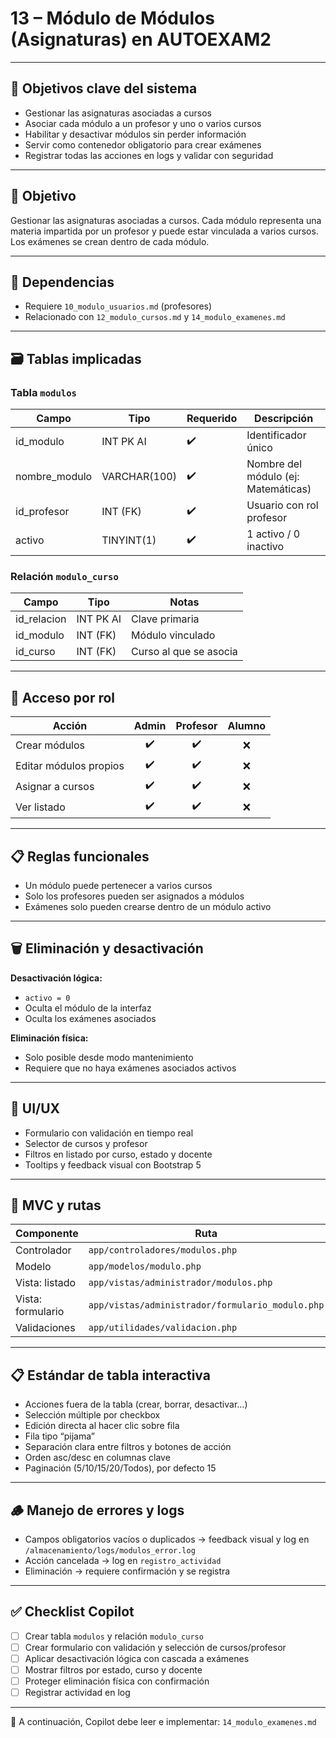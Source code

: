 # 13 – Módulo de Módulos (Asignaturas) en AUTOEXAM2

---

## 🎯 Objetivos clave del sistema

- Gestionar las asignaturas asociadas a cursos  
- Asociar cada módulo a un profesor y uno o varios cursos  
- Habilitar y desactivar módulos sin perder información  
- Servir como contenedor obligatorio para crear exámenes  
- Registrar todas las acciones en logs y validar con seguridad  

---

## 🧭 Objetivo

Gestionar las asignaturas asociadas a cursos. Cada módulo representa una materia impartida por un profesor y puede estar vinculada a varios cursos. Los exámenes se crean dentro de cada módulo.

---

## 🔗 Dependencias

- Requiere `10_modulo_usuarios.md` (profesores)  
- Relacionado con `12_modulo_cursos.md` y `14_modulo_examenes.md`  

---

## 🗃️ Tablas implicadas

### Tabla `modulos`

| Campo         | Tipo          | Requerido | Descripción                          |
|---------------|---------------|-----------|--------------------------------------|
| id_modulo     | INT PK AI     | ✔️        | Identificador único                  |
| nombre_modulo | VARCHAR(100)  | ✔️        | Nombre del módulo (ej: Matemáticas) |
| id_profesor   | INT (FK)      | ✔️        | Usuario con rol profesor             |
| activo        | TINYINT(1)    | ✔️        | 1 activo / 0 inactivo                |

### Relación `modulo_curso`

| Campo         | Tipo          | Notas                             |
|---------------|---------------|------------------------------------|
| id_relacion   | INT PK AI     | Clave primaria                     |
| id_modulo     | INT (FK)      | Módulo vinculado                   |
| id_curso      | INT (FK)      | Curso al que se asocia             |

---

## 👥 Acceso por rol

| Acción                  | Admin | Profesor | Alumno |
|-------------------------|:-----:|:--------:|:------:|
| Crear módulos           |  ✔️   |    ✔️     |   ❌   |
| Editar módulos propios  |  ✔️   |    ✔️     |   ❌   |
| Asignar a cursos        |  ✔️   |    ✔️     |   ❌   |
| Ver listado             |  ✔️   |    ✔️     |   ❌   |

---

## 📋 Reglas funcionales

- Un módulo puede pertenecer a varios cursos  
- Solo los profesores pueden ser asignados a módulos  
- Exámenes solo pueden crearse dentro de un módulo activo  

---

## 🗑️ Eliminación y desactivación

**Desactivación lógica:**
- `activo = 0`
- Oculta el módulo de la interfaz
- Oculta los exámenes asociados

**Eliminación física:**
- Solo posible desde modo mantenimiento
- Requiere que no haya exámenes asociados activos

---

## 🎨 UI/UX

- Formulario con validación en tiempo real  
- Selector de cursos y profesor  
- Filtros en listado por curso, estado y docente  
- Tooltips y feedback visual con Bootstrap 5  

---

## 🧱 MVC y rutas

| Componente          | Ruta                                              |
|---------------------|---------------------------------------------------|
| Controlador         | `app/controladores/modulos.php`                   |
| Modelo              | `app/modelos/modulo.php`                          |
| Vista: listado      | `app/vistas/administrador/modulos.php`           |
| Vista: formulario   | `app/vistas/administrador/formulario_modulo.php` |
| Validaciones        | `app/utilidades/validacion.php`                  |

---

## 📋 Estándar de tabla interactiva

- Acciones fuera de la tabla (crear, borrar, desactivar…)  
- Selección múltiple por checkbox  
- Edición directa al hacer clic sobre fila  
- Fila tipo “pijama”  
- Separación clara entre filtros y botones de acción  
- Orden asc/desc en columnas clave  
- Paginación (5/10/15/20/Todos), por defecto 15  

---

## 🪵 Manejo de errores y logs

- Campos obligatorios vacíos o duplicados → feedback visual y log en `/almacenamiento/logs/modulos_error.log`  
- Acción cancelada → log en `registro_actividad`  
- Eliminación → requiere confirmación y se registra  

---

## ✅ Checklist Copilot

- [ ] Crear tabla `modulos` y relación `modulo_curso`  
- [ ] Crear formulario con validación y selección de cursos/profesor  
- [ ] Aplicar desactivación lógica con cascada a exámenes  
- [ ] Mostrar filtros por estado, curso y docente  
- [ ] Proteger eliminación física con confirmación  
- [ ] Registrar actividad en log  

---

📌 A continuación, Copilot debe leer e implementar: `14_modulo_examenes.md`
